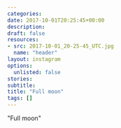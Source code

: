 ```yaml
---
categories:
date: 2017-10-01T20:25:45+00:00
description:
draft: false
resources:
- src: 2017-10-01_20-25-45_UTC.jpg
  name: "header"
layout: instagram
options:
  unlisted: false
stories:
subtitle:
title: "Full moon"
tags: []
---
```


"Full moon"
